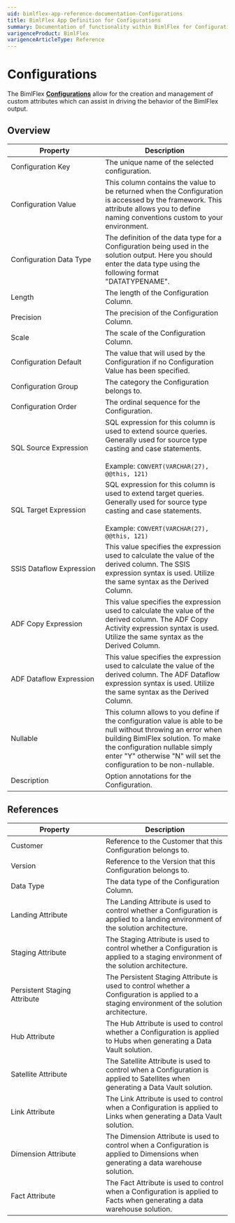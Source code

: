 ```yaml
---
uid: bimlflex-app-reference-documentation-Configurations
title: BimlFlex App Definition for Configurations
summary: Documentation of functionality within BimlFlex for Configurations
varigenceProduct: BimlFlex
varigenceArticleType: Reference
---
```


# Configurations

The BimlFlex [**Configurations**](xref:bimlflex-configurations) allow for the creation and management of custom attributes which can assist in driving the behavior of the BimlFlex output.

## Overview
  
| <div style="width:200px">Property</div> | Description |
| --------- | ----------- |
|Configuration Key | The unique name of the selected configuration.|
|Configuration Value | This column contains the value to be returned when the Configuration is accessed by the framework. This attribute allows you to define naming conventions custom to your environment.|
|Configuration Data Type | The definition of the data type for a Configuration being used in the solution output. Here you should enter the data type using the following format "DATATYPENAME".|
|Length | The length of the Configuration Column.|
|Precision | The precision of the Configuration Column.|
|Scale | The scale of the Configuration Column.|
|Configuration Default | The value that will used by the Configuration if no Configuration Value has been specified.|
|Configuration Group | The category the Configuration belongs to.|
|Configuration Order | The ordinal sequence for the Configuration.|
|SQL Source Expression | SQL expression for this column is used to extend source queries. Generally used for source type casting and case statements.<br><br>Example: `CONVERT(VARCHAR(27), @@this, 121)`|
|SQL Target Expression | SQL expression for this column is used to extend target queries. Generally used for source type casting and case statements.<br><br>Example: `CONVERT(VARCHAR(27), @@this, 121)`|
|SSIS Dataflow Expression | This value specifies the expression used to calculate the value of the derived column. The SSIS expression syntax is used. Utilize the same syntax as the Derived Column.|
|ADF Copy Expression | This value specifies the expression used to calculate the value of the derived column. The ADF Copy Activity expression syntax is used. Utilize the same syntax as the Derived Column.|
|ADF Dataflow Expression | This value specifies the expression used to calculate the value of the derived column. The ADF Dataflow expression syntax is used. Utilize the same syntax as the Derived Column.|
|Nullable | This column allows to you define if the configuration value is able to be null without throwing an error when building BimlFlex solution. To make the configuration nullable simply enter "Y" otherwise "N" will set the configuration to be non-nullable.|
|Description | Option annotations for the Configuration.|

## References
  
| <div style="width:200px">Property</div> | Description |
| --------- | ----------- |
|Customer | Reference to the Customer that this Configuration belongs to.|
|Version | Reference to the Version that this Configuration belongs to.|
|Data Type | The data type of the Configuration Column.|
|Landing Attribute | The Landing Attribute is used to control whether a Configuration is applied to a landing environment of the solution architecture.|
|Staging Attribute | The Staging Attribute is used to control whether a Configuration is applied to a staging environment of the solution architecture.|
|Persistent Staging Attribute | The Persistent Staging Attribute is used to control whether a Configuration is applied to a staging environment of the solution architecture.|
|Hub Attribute | The Hub Attribute is used to control whether a Configuration is applied to Hubs when generating a Data Vault solution.|
|Satellite Attribute | The Satellite Attribute is used to control when a Configuration is applied to Satellites when generating a Data Vault solution.|
|Link Attribute | The Link Attribute is used to control when a Configuration is applied to Links when generating a Data Vault solution.|
|Dimension Attribute | The Dimension Attribute is used to control when a Configuration is applied to Dimensions when generating a data warehouse solution.|
|Fact Attribute | The Fact Attribute is used to control when a Configuration is applied to Facts when generating a data warehouse solution.|

